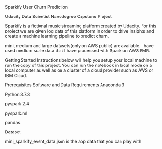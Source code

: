 Sparkify User Churn Prediction

Udacity Data Scientist Nanodegree Capstone Project

Sparkify is a fictional music streaming platform created by Udacity. For this project we are given log data of this platform in order to drive insights and create a machine learning pipeline to predict churn.

mini, medium and large datasets(only on AWS public) are available. I have used medium scale data that I have processed with Spark on AWS EMR.


Getting Started
Instructions below will help you setup your local machine to run the copy of this project. You can run the notebook in local mode on a local computer as well as on a cluster of a cloud provider such as AWS or IBM Cloud.

Prerequisites
Software and Data Requirements
Anaconda 3

Python 3.7.3

pyspark 2.4

pyspark.ml

pandas

Dataset:

mini_sparkify_event_data.json is the app data that you can play with.
